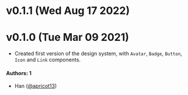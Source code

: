 # v0.1.1 (Wed Aug 17 2022)

# v0.1.0 (Tue Mar 09 2021)

- Created first version of the design system, with `Avatar`, `Badge`, `Button`, `Icon` and `Link` components.

#### Authors: 1

- Han ([@apricot13](https://github.com/apricot13))
